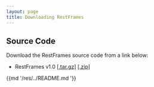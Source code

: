 ```yaml
---
layout: page
title: Downloading RestFrames
---
```

Source Code
---
Download the RestFrames source code from a link below:

- RestFrames v1.0
[[.tar.gz]](https://github.com/crogan/RestFrames/archive/v-1.1.tar.gz)
[[.zip]](https://github.com/crogan/RestFrames/archive/v-1.1.zip)

{{md  '/res/../README.md '}} 
